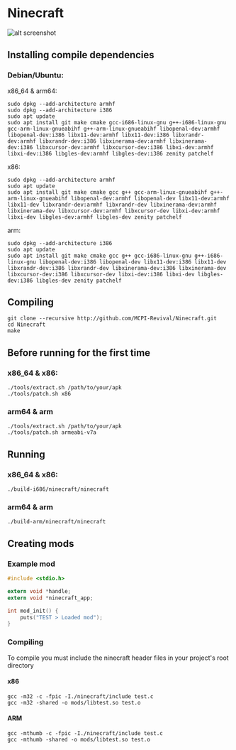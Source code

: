 # Ninecraft

![alt screenshot](https://raw.githubusercontent.com/MCPI-Revival/Ninecraft/master/screenshots/Screenshot%20from%202022-09-10%2000-45-48.png)

## Installing compile dependencies
### Debian/Ubuntu:
x86_64 & arm64:
```
sudo dpkg --add-architecture armhf
sudo dpkg --add-architecture i386
sudo apt update
sudo apt install git make cmake gcc-i686-linux-gnu g++-i686-linux-gnu gcc-arm-linux-gnueabihf g++-arm-linux-gnueabihf libopenal-dev:armhf libopenal-dev:i386 libx11-dev:armhf libx11-dev:i386 libxrandr-dev:armhf libxrandr-dev:i386 libxinerama-dev:armhf libxinerama-dev:i386 libxcursor-dev:armhf libxcursor-dev:i386 libxi-dev:armhf libxi-dev:i386 libgles-dev:armhf libgles-dev:i386 zenity patchelf
```
x86:
```
sudo dpkg --add-architecture armhf
sudo apt update
sudo apt install git make cmake gcc g++ gcc-arm-linux-gnueabihf g++-arm-linux-gnueabihf libopenal-dev:armhf libopenal-dev libx11-dev:armhf libx11-dev libxrandr-dev:armhf libxrandr-dev libxinerama-dev:armhf libxinerama-dev libxcursor-dev:armhf libxcursor-dev libxi-dev:armhf libxi-dev libgles-dev:armhf libgles-dev zenity patchelf
```
arm:
```
sudo dpkg --add-architecture i386
sudo apt update
sudo apt install git make cmake gcc g++ gcc-i686-linux-gnu g++-i686-linux-gnu libopenal-dev:i386 libopenal-dev libx11-dev:i386 libx11-dev libxrandr-dev:i386 libxrandr-dev libxinerama-dev:i386 libxinerama-dev libxcursor-dev:i386 libxcursor-dev libxi-dev:i386 libxi-dev libgles-dev:i386 libgles-dev zenity patchelf
```

## Compiling
```
git clone --recursive http://github.com/MCPI-Revival/Ninecraft.git
cd Ninecraft
make
```    

## Before running for the first time
### x86_64 & x86:
```
./tools/extract.sh /path/to/your/apk
./tools/patch.sh x86
```
### arm64 & arm
```
./tools/extract.sh /path/to/your/apk
./tools/patch.sh armeabi-v7a
```

## Running
### x86_64 & x86:
```
./build-i686/ninecraft/ninecraft
```
### arm64 & arm
```
./build-arm/ninecraft/ninecraft
```

## Creating mods
### Example mod
```c
#include <stdio.h>

extern void *handle;
extern void *ninecraft_app;

int mod_init() {
    puts("TEST > Loaded mod");
}
```
### Compiling

To compile you must include the ninecraft header files
in your project's root directory

#### x86
```
gcc -m32 -c -fpic -I./ninecraft/include test.c
gcc -m32 -shared -o mods/libtest.so test.o
```
#### ARM
```
gcc -mthumb -c -fpic -I./ninecraft/include test.c
gcc -mthumb -shared -o mods/libtest.so test.o
```

